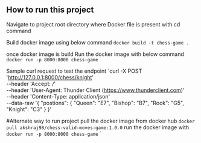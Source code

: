## How to run this project

Navigate to project root directory where Docker file is present with cd command

Build docker image using below command
`docker build -t chess-game .`

once docker image is build 
Run the docker image with below command
`docker run -p 8000:8000 chess-game`


Sample curl request to test the endpoint
`curl  -X POST \
  'http://127.0.0.1:8000/chess/knight' \
  --header 'Accept: */*' \
  --header 'User-Agent: Thunder Client (https://www.thunderclient.com)' \
  --header 'Content-Type: application/json' \
  --data-raw '{
  "postions": {
    "Queen": "E7",
    "Bishop": "B7",
    "Rook": "G5",
    "Knight": "C3"
  }
}'

#Alternate way to run project
pull the docker image from docker hub
`docker pull akshraj98/chess-valid-moves-game:1.0.0`
run the docker image with 
`docker run -p 8000:8000 chess-game`
`
